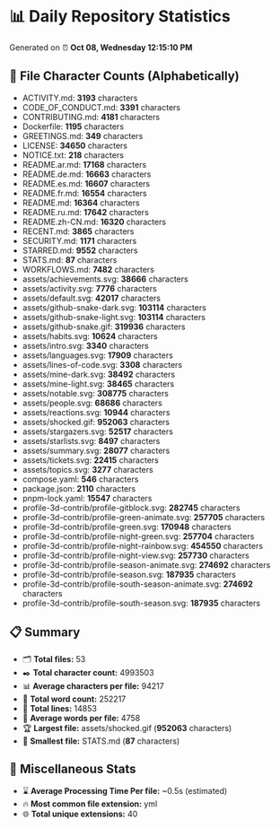 # 📊 Daily Repository Statistics
Generated on ⏰ **Oct 08, Wednesday 12:15:10 PM**

## 📂 File Character Counts (Alphabetically)
- ACTIVITY.md: **3193** characters
- CODE_OF_CONDUCT.md: **3391** characters
- CONTRIBUTING.md: **4181** characters
- Dockerfile: **1195** characters
- GREETINGS.md: **349** characters
- LICENSE: **34650** characters
- NOTICE.txt: **218** characters
- README.ar.md: **17168** characters
- README.de.md: **16663** characters
- README.es.md: **16607** characters
- README.fr.md: **16554** characters
- README.md: **16364** characters
- README.ru.md: **17642** characters
- README.zh-CN.md: **16320** characters
- RECENT.md: **3865** characters
- SECURITY.md: **1171** characters
- STARRED.md: **9552** characters
- STATS.md: **87** characters
- WORKFLOWS.md: **7482** characters
- assets/achievements.svg: **38666** characters
- assets/activity.svg: **7776** characters
- assets/default.svg: **42017** characters
- assets/github-snake-dark.svg: **103114** characters
- assets/github-snake-light.svg: **103114** characters
- assets/github-snake.gif: **319936** characters
- assets/habits.svg: **10624** characters
- assets/intro.svg: **3340** characters
- assets/languages.svg: **17909** characters
- assets/lines-of-code.svg: **3308** characters
- assets/mine-dark.svg: **38492** characters
- assets/mine-light.svg: **38465** characters
- assets/notable.svg: **308775** characters
- assets/people.svg: **68686** characters
- assets/reactions.svg: **10944** characters
- assets/shocked.gif: **952063** characters
- assets/stargazers.svg: **52517** characters
- assets/starlists.svg: **8497** characters
- assets/summary.svg: **28077** characters
- assets/tickets.svg: **22415** characters
- assets/topics.svg: **3277** characters
- compose.yaml: **546** characters
- package.json: **2110** characters
- pnpm-lock.yaml: **15547** characters
- profile-3d-contrib/profile-gitblock.svg: **282745** characters
- profile-3d-contrib/profile-green-animate.svg: **257705** characters
- profile-3d-contrib/profile-green.svg: **170948** characters
- profile-3d-contrib/profile-night-green.svg: **257704** characters
- profile-3d-contrib/profile-night-rainbow.svg: **454550** characters
- profile-3d-contrib/profile-night-view.svg: **257730** characters
- profile-3d-contrib/profile-season-animate.svg: **274692** characters
- profile-3d-contrib/profile-season.svg: **187935** characters
- profile-3d-contrib/profile-south-season-animate.svg: **274692** characters
- profile-3d-contrib/profile-south-season.svg: **187935** characters

## 📋 Summary
- 🗂️ **Total files:** 53
- ✒️ **Total character count:** 4993503
- 📊 **Average characters per file:** 94217
- 📝 **Total word count:** 252217
- 🧾 **Total lines:** 14853
- 📐 **Average words per file:** 4758
- 🏆 **Largest file:** assets/shocked.gif (**952063** characters)
- 🥉 **Smallest file:** STATS.md (**87** characters)

## 🌟 Miscellaneous Stats
- ⌛ **Average Processing Time Per file:** ~0.5s (estimated)
- 🔥 **Most common file extension:** yml
- 🌐 **Total unique extensions:** 40
